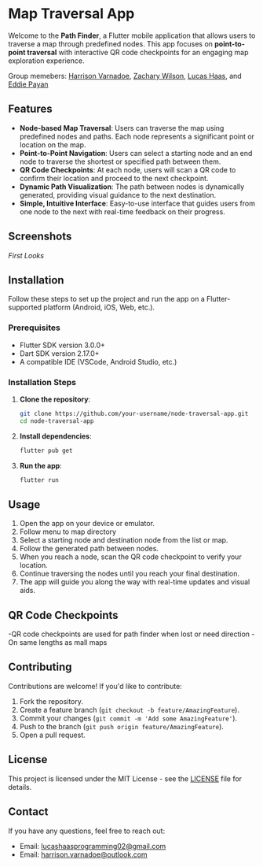# Map Traversal App

Welcome to the **Path Finder**, a Flutter mobile application that allows users to traverse a map through predefined nodes. This app focuses on **point-to-point traversal** with interactive QR code checkpoints for an engaging map exploration experience.

Group memebers: [Harrison Varnadoe](https://github.com/hvarnadoe), [Zachary Wilson](https://github.com/ThatOneZach), [Lucas Haas](https://github.com/Lucas-Haas-02), and [Eddie Payan](https://github.com/Eddie-Pyn)

## Features

- **Node-based Map Traversal**: Users can traverse the map using predefined nodes and paths. Each node represents a significant point or location on the map.
- **Point-to-Point Navigation**: Users can select a starting node and an end node to traverse the shortest or specified path between them.
- **QR Code Checkpoints**: At each node, users will scan a QR code to confirm their location and proceed to the next checkpoint.
- **Dynamic Path Visualization**: The path between nodes is dynamically generated, providing visual guidance to the next destination.
- **Simple, Intuitive Interface**: Easy-to-use interface that guides users from one node to the next with real-time feedback on their progress.

## Screenshots

*First Looks*


## Installation

Follow these steps to set up the project and run the app on a Flutter-supported platform (Android, iOS, Web, etc.).

### Prerequisites

- Flutter SDK version 3.0.0+
- Dart SDK version 2.17.0+
- A compatible IDE (VSCode, Android Studio, etc.)

### Installation Steps

1. **Clone the repository**:
   ```bash
   git clone https://github.com/your-username/node-traversal-app.git
   cd node-traversal-app
   ```

2. **Install dependencies**:
   ```bash
   flutter pub get
   ```

3. **Run the app**:
   ```bash
   flutter run
   ```

## Usage

1. Open the app on your device or emulator.
2. Follow menu to map directory
3. Select a starting node and destination node from the list or map.
4. Follow the generated path between nodes.
5. When you reach a node, scan the QR code checkpoint to verify your location.
6. Continue traversing the nodes until you reach your final destination.
7. The app will guide you along the way with real-time updates and visual aids.

## QR Code Checkpoints

-QR code checkpoints are used for path finder when lost or need direction
-On same lengths as mall maps

## Contributing

Contributions are welcome! If you'd like to contribute:

1. Fork the repository.
2. Create a feature branch (`git checkout -b feature/AmazingFeature`).
3. Commit your changes (`git commit -m 'Add some AmazingFeature'`).
4. Push to the branch (`git push origin feature/AmazingFeature`).
5. Open a pull request.

## License

This project is licensed under the MIT License - see the [LICENSE](LICENSE) file for details.

## Contact

If you have any questions, feel free to reach out:

- Email: lucashaasprogramming02@gmail.com
- Email: harrison.varnadoe@outlook.com
